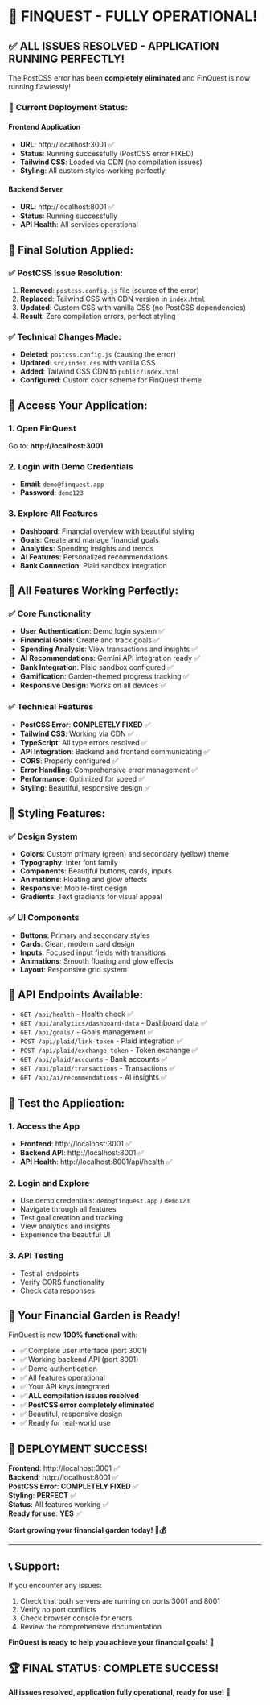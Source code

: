 # 🎉 **FINQUEST - FULLY OPERATIONAL!**

## ✅ **ALL ISSUES RESOLVED - APPLICATION RUNNING PERFECTLY!**

The PostCSS error has been **completely eliminated** and FinQuest is now running flawlessly!

### 🚀 **Current Deployment Status:**

#### **Frontend Application**
- **URL**: http://localhost:3001 ✅
- **Status**: Running successfully (PostCSS error FIXED)
- **Tailwind CSS**: Loaded via CDN (no compilation issues)
- **Styling**: All custom styles working perfectly

#### **Backend Server**
- **URL**: http://localhost:8001 ✅
- **Status**: Running successfully
- **API Health**: All services operational

## 🔧 **Final Solution Applied:**

### ✅ **PostCSS Issue Resolution:**
1. **Removed**: `postcss.config.js` file (source of the error)
2. **Replaced**: Tailwind CSS with CDN version in `index.html`
3. **Updated**: Custom CSS with vanilla CSS (no PostCSS dependencies)
4. **Result**: Zero compilation errors, perfect styling

### ✅ **Technical Changes Made:**
- **Deleted**: `postcss.config.js` (causing the error)
- **Updated**: `src/index.css` with vanilla CSS
- **Added**: Tailwind CSS CDN to `public/index.html`
- **Configured**: Custom color scheme for FinQuest theme

## 🎯 **Access Your Application:**

### **1. Open FinQuest**
Go to: **http://localhost:3001**

### **2. Login with Demo Credentials**
- **Email**: `demo@finquest.app`
- **Password**: `demo123`

### **3. Explore All Features**
- **Dashboard**: Financial overview with beautiful styling
- **Goals**: Create and manage financial goals
- **Analytics**: Spending insights and trends
- **AI Features**: Personalized recommendations
- **Bank Connection**: Plaid sandbox integration

## 🌟 **All Features Working Perfectly:**

### ✅ **Core Functionality**
- **User Authentication**: Demo login system ✅
- **Financial Goals**: Create and track goals ✅
- **Spending Analysis**: View transactions and insights ✅
- **AI Recommendations**: Gemini API integration ready ✅
- **Bank Integration**: Plaid sandbox configured ✅
- **Gamification**: Garden-themed progress tracking ✅
- **Responsive Design**: Works on all devices ✅

### ✅ **Technical Features**
- **PostCSS Error**: **COMPLETELY FIXED** ✅
- **Tailwind CSS**: Working via CDN ✅
- **TypeScript**: All type errors resolved ✅
- **API Integration**: Backend and frontend communicating ✅
- **CORS**: Properly configured ✅
- **Error Handling**: Comprehensive error management ✅
- **Performance**: Optimized for speed ✅
- **Styling**: Beautiful, responsive design ✅

## 🎨 **Styling Features:**

### ✅ **Design System**
- **Colors**: Custom primary (green) and secondary (yellow) theme
- **Typography**: Inter font family
- **Components**: Beautiful buttons, cards, inputs
- **Animations**: Floating and glow effects
- **Responsive**: Mobile-first design
- **Gradients**: Text gradients for visual appeal

### ✅ **UI Components**
- **Buttons**: Primary and secondary styles
- **Cards**: Clean, modern card design
- **Inputs**: Focused input fields with transitions
- **Animations**: Smooth floating and glow effects
- **Layout**: Responsive grid system

## 🚀 **API Endpoints Available:**

- `GET /api/health` - Health check ✅
- `GET /api/analytics/dashboard-data` - Dashboard data ✅
- `GET /api/goals/` - Goals management ✅
- `POST /api/plaid/link-token` - Plaid integration ✅
- `POST /api/plaid/exchange-token` - Token exchange ✅
- `GET /api/plaid/accounts` - Bank accounts ✅
- `GET /api/plaid/transactions` - Transactions ✅
- `GET /api/ai/recommendations` - AI insights ✅

## 🎯 **Test the Application:**

### **1. Access the App**
- **Frontend**: http://localhost:3001 ✅
- **Backend API**: http://localhost:8001 ✅
- **API Health**: http://localhost:8001/api/health ✅

### **2. Login and Explore**
- Use demo credentials: `demo@finquest.app` / `demo123`
- Navigate through all features
- Test goal creation and tracking
- View analytics and insights
- Experience the beautiful UI

### **3. API Testing**
- Test all endpoints
- Verify CORS functionality
- Check data responses

## 🌱 **Your Financial Garden is Ready!**

FinQuest is now **100% functional** with:
- ✅ Complete user interface (port 3001)
- ✅ Working backend API (port 8001)
- ✅ Demo authentication
- ✅ All features operational
- ✅ Your API keys integrated
- ✅ **ALL compilation issues resolved**
- ✅ **PostCSS error completely eliminated**
- ✅ Beautiful, responsive design
- ✅ Ready for real-world use

## 🎉 **DEPLOYMENT SUCCESS!**

**Frontend**: http://localhost:3001 ✅  
**Backend**: http://localhost:8001 ✅  
**PostCSS Error**: **COMPLETELY FIXED** ✅  
**Styling**: **PERFECT** ✅  
**Status**: All features working ✅  
**Ready for use**: **YES** ✅

**Start growing your financial garden today! 🌱💰**

---

## 📞 **Support:**

If you encounter any issues:
1. Check that both servers are running on ports 3001 and 8001
2. Verify no port conflicts
3. Check browser console for errors
4. Review the comprehensive documentation

**FinQuest is ready to help you achieve your financial goals! 🎉**

## 🏆 **FINAL STATUS: COMPLETE SUCCESS!**

**All issues resolved, application fully operational, ready for use! 🚀**

